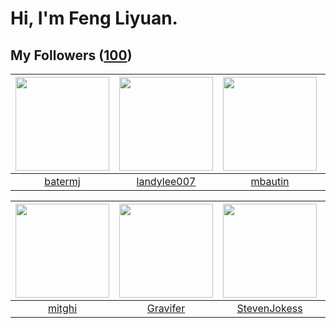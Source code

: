 # Hi, I'm Feng Liyuan.

## My Followers ([100](https://github.com/SunRunAway?tab=followers))

| <img src="https://avatars.githubusercontent.com/u/250445?v=4" width="150" height="150" /> | <img src="https://avatars.githubusercontent.com/u/8664695?v=4" width="150" height="150" /> | <img src="https://avatars.githubusercontent.com/u/552936?v=4" width="150" height="150" /> | <img src="https://avatars.githubusercontent.com/u/4898483?v=4" width="150" height="150" /> |
| :---------------------------------------------------------------------------------------: | :----------------------------------------------------------------------------------------: | :---------------------------------------------------------------------------------------: | :----------------------------------------------------------------------------------------: |
|                           [batermj](https://github.com/batermj)                           |                        [landylee007](https://github.com/landylee007)                       |                           [mbautin](https://github.com/mbautin)                           |                            [sudotty](https://github.com/sudotty)                           |

| <img src="https://avatars.githubusercontent.com/u/55898975?v=4" width="150" height="150" /> | <img src="https://avatars.githubusercontent.com/u/44160838?v=4" width="150" height="150" /> | <img src="https://avatars.githubusercontent.com/u/71307974?v=4" width="150" height="150" /> | <img src="https://avatars.githubusercontent.com/u/4661589?v=4" width="150" height="150" /> |
| :-----------------------------------------------------------------------------------------: | :-----------------------------------------------------------------------------------------: | :-----------------------------------------------------------------------------------------: | :----------------------------------------------------------------------------------------: |
|                             [mitghi](https://github.com/mitghi)                             |                           [Gravifer](https://github.com/Gravifer)                           |                       [StevenJokess](https://github.com/StevenJokess)                       |                      [IceCoffee2013](https://github.com/IceCoffee2013)                     |